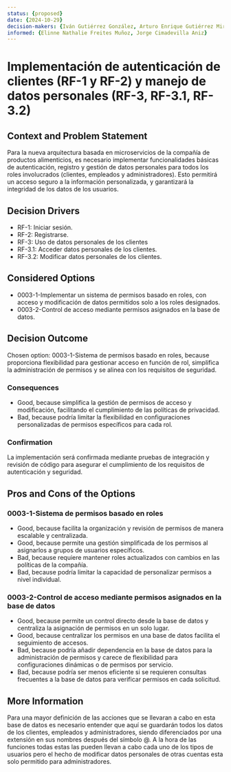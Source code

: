 ```yaml
---
status: {proposed}
date: {2024-10-29}
decision-makers: {Iván Gutiérrez González, Arturo Enrique Gutiérrez Mirandona}
informed: {Elinne Nathalie Freites Muñoz, Jorge Cimadevilla Aniz}
--- 
```


# Implementación de autenticación de clientes (RF-1 y RF-2) y manejo de datos personales (RF-3, RF-3.1, RF-3.2)

## Context and Problem Statement

Para la nueva arquitectura basada en microservicios de la compañía de productos alimenticios, es necesario implementar funcionalidades básicas de autenticación, registro y gestión de datos personales para todos los roles involucrados (clientes, empleados y administradores). Esto permitirá un acceso seguro a la información personalizada, y garantizará la integridad de los datos de los usuarios.

## Decision Drivers

* RF-1: Iniciar sesión.
* RF-2: Registrarse.
* RF-3: Uso de datos personales de los clientes
* RF-3.1: Acceder datos personales de los clientes.
* RF-3.2: Modificar datos personales de los clientes.


## Considered Options

* 0003-1-Implementar un sistema de permisos basado en roles, con acceso y modificación de datos permitidos solo a los roles designados.
* 0003-2-Control de acceso mediante permisos asignados en la base de datos.

## Decision Outcome

Chosen option: 0003-1-Sistema de permisos basado en roles, because proporciona flexibilidad para gestionar acceso en función de rol, simplifica la administración de permisos y se alinea con los requisitos de seguridad.

### Consequences

* Good, because simplifica la gestión de permisos de acceso y modificación, facilitando el cumplimiento de las políticas de privacidad.
* Bad, because podría limitar la flexibilidad en configuraciones personalizadas de permisos específicos para cada rol.

### Confirmation

La implementación será confirmada mediante pruebas de integración y revisión de código para asegurar el cumplimiento de los requisitos de autenticación y seguridad.

## Pros and Cons of the Options

### 0003-1-Sistema de permisos basado en roles

* Good, because facilita la organización y revisión de permisos de manera escalable y centralizada.
* Good, because permite una gestión simplificada de los permisos al asignarlos a grupos de usuarios específicos.
* Bad, because requiere mantener roles actualizados con cambios en las políticas de la compañía.
* Bad, because podría limitar la capacidad de personalizar permisos a nivel individual.

### 0003-2-Control de acceso mediante permisos asignados en la base de datos

* Good, because permite un control directo desde la base de datos y centraliza la asignación de permisos en un solo lugar.
* Good, because centralizar los permisos en una base de datos facilita el seguimiento de accesos.
* Bad, because podría añadir dependencia en la base de datos para la administración de permisos y carece de flexibilidad para configuraciones dinámicas o de permisos por servicio.
* Bad, because podría ser menos eficiente si se requieren consultas frecuentes a la base de datos para verificar permisos en cada solicitud.

## More Information

Para una mayor definición de las acciones que se llevaran a cabo en esta base de datos es necesario entender que aquí se guardarán todos los datos de los clientes, empleados y administradores, siendo diferenciados por una extensión en sus nombres después del símbolo @. A la hora de las funciones todas estas las pueden llevan a cabo cada uno de los tipos de usuarios pero el hecho de modificar datos personales de otras cuentas esta solo permitido para administradores.